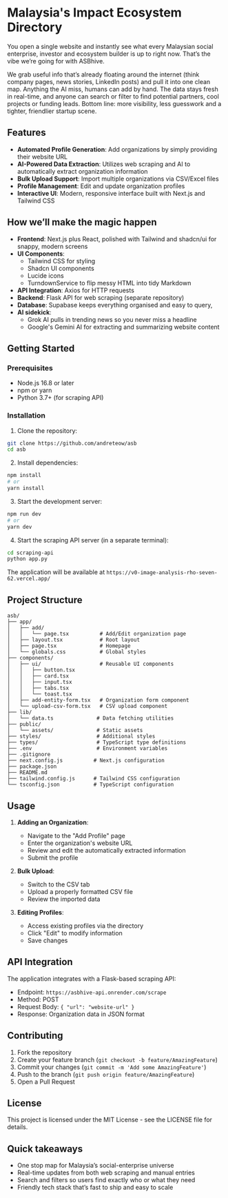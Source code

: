 # Malaysia's Impact Ecosystem Directory

You open a single website and instantly see what every Malaysian social enterprise, investor and ecosystem builder is up to right now. That’s the vibe we’re going for with ASBhive.

We grab useful info that’s already floating around the internet (think company pages, news stories, LinkedIn posts) and pull it into one clean map. Anything the AI miss, humans can add by hand. The data stays fresh in real-time, and anyone can search or filter to find potential partners, cool projects or funding leads. Bottom line: more visibility, less guesswork and a tighter, friendlier startup scene.


## Features

- **Automated Profile Generation**: Add organizations by simply providing their website URL
- **AI-Powered Data Extraction**: Utilizes web scraping and AI to automatically extract organization information
- **Bulk Upload Support**: Import multiple organizations via CSV/Excel files
- **Profile Management**: Edit and update organization profiles
- **Interactive UI**: Modern, responsive interface built with Next.js and Tailwind CSS

## How we’ll make the magic happen

- **Frontend**: Next.js plus React, polished with Tailwind and shadcn/ui for snappy, modern screens
- **UI Components**: 
  - Tailwind CSS for styling
  - Shadcn UI components
  - Lucide icons
  - TurndownService to flip messy HTML into tidy Markdown
- **API Integration**: Axios for HTTP requests
- **Backend**: Flask API for web scraping (separate repository)
- **Database**: Supabase keeps everything organised and easy to query, 
- **AI sidekick**: 
    - Grok AI pulls in trending news so you never miss a headline 
    - Google's Gemini AI for extracting and summarizing website content

## Getting Started

### Prerequisites

- Node.js 16.8 or later
- npm or yarn
- Python 3.7+ (for scraping API)

### Installation

1. Clone the repository:
```bash
git clone https://github.com/andreteow/asb
cd asb
```

2. Install dependencies:
```bash
npm install
# or
yarn install
```

3. Start the development server:
```bash
npm run dev
# or
yarn dev
```

4. Start the scraping API server (in a separate terminal):
```bash
cd scraping-api
python app.py
```

The application will be available at `https://v0-image-analysis-rho-seven-62.vercel.app/`

## Project Structure

```
asb/
├── app/
│   ├── add/
│   │   └── page.tsx          # Add/Edit organization page
│   ├── layout.tsx            # Root layout
│   ├── page.tsx              # Homepage
│   └── globals.css           # Global styles
├── components/
│   ├── ui/                   # Reusable UI components
│   │   ├── button.tsx
│   │   ├── card.tsx
│   │   ├── input.tsx
│   │   ├── tabs.tsx
│   │   └── toast.tsx
│   ├── add-entity-form.tsx   # Organization form component
│   └── upload-csv-form.tsx   # CSV upload component
├── lib/
│   └── data.ts              # Data fetching utilities
├── public/
│   └── assets/              # Static assets
├── styles/                  # Additional styles
├── types/                   # TypeScript type definitions
├── .env                     # Environment variables
├── .gitignore
├── next.config.js          # Next.js configuration
├── package.json
├── README.md
├── tailwind.config.js      # Tailwind CSS configuration
└── tsconfig.json           # TypeScript configuration
```

## Usage

1. **Adding an Organization**:
   - Navigate to the "Add Profile" page
   - Enter the organization's website URL
   - Review and edit the automatically extracted information
   - Submit the profile

2. **Bulk Upload**:
   - Switch to the CSV tab
   - Upload a properly formatted CSV file
   - Review the imported data

3. **Editing Profiles**:
   - Access existing profiles via the directory
   - Click "Edit" to modify information
   - Save changes

## API Integration

The application integrates with a Flask-based scraping API:

- Endpoint: `https://asbhive-api.onrender.com/scrape`
- Method: POST
- Request Body: `{ "url": "website-url" }`
- Response: Organization data in JSON format

## Contributing

1. Fork the repository
2. Create your feature branch (`git checkout -b feature/AmazingFeature`)
3. Commit your changes (`git commit -m 'Add some AmazingFeature'`)
4. Push to the branch (`git push origin feature/AmazingFeature`)
5. Open a Pull Request

## License

This project is licensed under the MIT License - see the LICENSE file for details.

## Quick takeaways
- One stop map for Malaysia’s social-enterprise universe
- Real-time updates from both web scraping and manual entries
- Search and filters so users find exactly who or what they need
- Friendly tech stack that’s fast to ship and easy to scale